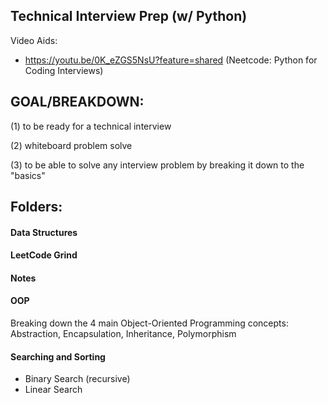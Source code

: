 ## Technical Interview Prep (w/ Python)

Video Aids:

- https://youtu.be/0K_eZGS5NsU?feature=shared (Neetcode: Python for Coding Interviews)

## GOAL/BREAKDOWN:
(1) to be ready for a technical interview

(2) whiteboard problem solve

(3) to be able to solve any interview problem by breaking it down to the "basics"

## Folders: 
#### Data Structures
#### LeetCode Grind
#### Notes
#### OOP
Breaking down the 4 main Object-Oriented Programming concepts: Abstraction, Encapsulation, Inheritance, Polymorphism

#### Searching and Sorting
- Binary Search (recursive)
- Linear Search